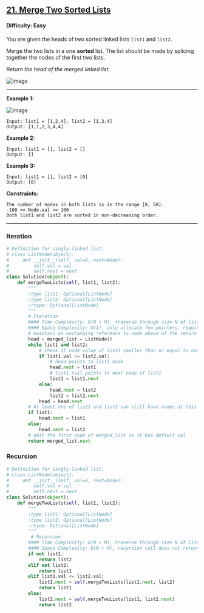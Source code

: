 ## [21. Merge Two Sorted Lists](https://leetcode.com/problems/merge-two-sorted-lists/)

#### Difficulty: Easy

You are given the heads of two sorted linked lists ```list1``` and ```list2```.

Merge the two lists in a one __sorted__ list. The list should be made by splicing together the nodes of the first two lists.

Return _the head of the merged linked list_.

![image](https://user-images.githubusercontent.com/35042430/205335285-3cc8b493-ba4d-4a36-b369-f0f7b566955f.png)

---

__Example 1:__

![image](https://assets.leetcode.com/uploads/2020/10/03/merge_ex1.jpg)
```
Input: list1 = [1,2,4], list2 = [1,3,4]
Output: [1,1,2,3,4,4]
```

__Example 2:__
```
Input: list1 = [], list2 = []
Output: []
```

__Example 3:__
```
Input: list1 = [], list2 = [0]
Output: [0]
```

__Constraints:__
```
The number of nodes in both lists is in the range [0, 50].
-100 <= Node.val <= 100
Both list1 and list2 are sorted in non-decreasing order.
```

---

### Iteration

```Python
# Definition for singly-linked list.
# class ListNode(object):
#     def __init__(self, val=0, next=None):
#         self.val = val
#         self.next = next
class Solution(object):
    def mergeTwoLists(self, list1, list2):
        """
        :type list1: Optional[ListNode]
        :type list2: Optional[ListNode]
        :rtype: Optional[ListNode]
        """
        # Iteration
        #### Time Complexity: O(N + M), traverse through size N of list1 and size M of list2
        #### Space Complexity: O(1), only allocate few pointers, require no extra space
        # maintain an unchanging reference to node ahead of the return node.
        head = merged_list = ListNode()
        while list1 and list2:
            # Check if node value of list1 smaller than or equal to node value of list2
            if list1.val <= list2.val:
                # head points to list1 node
                head.next = list1
                # list1 tail points to next node of list1
                list1 = list1.next
            else:
                head.next = list2
                list2 = list2.next
            head = head.next
        # At least one of list1 and list2 can still have nodes at this point, so connect the non-null list to the end of the merged list.            
        if list1:
            head.next = list1
        else:
            head.next = list2
        # omit the first node of merged_list as it has default val
        return merged_list.next
```

### Recursion

```Python
# Definition for singly-linked list.
# class ListNode(object):
#     def __init__(self, val=0, next=None):
#         self.val = val
#         self.next = next
class Solution(object):
    def mergeTwoLists(self, list1, list2):
        """
        :type list1: Optional[ListNode]
        :type list2: Optional[ListNode]
        :rtype: Optional[ListNode]
        """
         # Recursion
        #### Time Complexity: O(N + M), traverse through size N of list1 and size M of list2
        #### Space Complexity: O(N + M), recursion call does not return until the end of list1 and list2
        if not list1:
            return list2
        elif not list2:
            return list1
        elif list1.val <= list2.val:
            list1.next = self.mergeTwoLists(list1.next, list2)
            return list1
        else:
            list2.next = self.mergeTwoLists(list1, list2.next)
            return list2
```        
